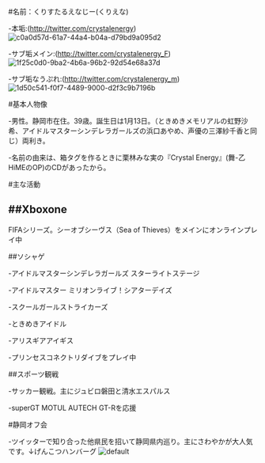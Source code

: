 #名前：くりすたるえなじー(くりえな)

-本垢:(http://twitter.com/crystalenergy)![c0a0d57d-61a7-44a4-b04a-d79bd9a095d2](https://user-images.githubusercontent.com/42828621/44844549-35064a80-ac86-11e8-8fc0-bade647ebd60.jpg)


-サブ垢メイン:(http://twitter.com/crystalenergy_F)![1f25c0d0-9ba2-4b6a-96b2-92d54e68a37d](https://user-images.githubusercontent.com/42828621/44844636-6aab3380-ac86-11e8-9b72-256e4cf4fe68.jpg)


-サブ垢なうぷれ:(http://twitter.com/crystalenergy_m)![1d50c541-f0f7-4489-9000-d2f3c9b7196b](https://user-images.githubusercontent.com/42828621/44844681-8a425c00-ac86-11e8-81eb-95c363d46c9f.jpg)


#基本人物像

-男性。静岡市在住。39歳。誕生日は1月13日。（ときめきメモリアルの虹野沙希、アイドルマスターシンデレラガールズの浜口あやめ、声優の三澤紗千香と同じ）両利き。

-名前の由来は、箱タグを作るときに栗林みな実の『Crystal Energy』(舞-乙HiMEのOP)のCDがあったから。

#主な活動

##Xboxone 
-
FIFAシリーズ。シーオブシーヴス（Sea of Thieves）をメインにオンラインプレイ中

##ソシャゲ 

-アイドルマスターシンデレラガールズ スターライトステージ

-アイドルマスター ミリオンライブ！シアターデイズ

-スクールガールストライカーズ

-ときめきアイドル

-アリスギアアイギス

-プリンセスコネクトリダイブをプレイ中

##スポーツ観戦

-サッカー観戦。主にジュビロ磐田と清水エスパルス

-superGT MOTUL AUTECH GT-Rを応援

#静岡オフ会

-ツイッターで知り合った他県民を招いて静岡県内巡り。主にさわやかが大人気です。↓げんこつハンバーグ ![default](https://user-images.githubusercontent.com/42828621/44842150-11400600-ac80-11e8-8a2b-ba6622060f12.jpg)

